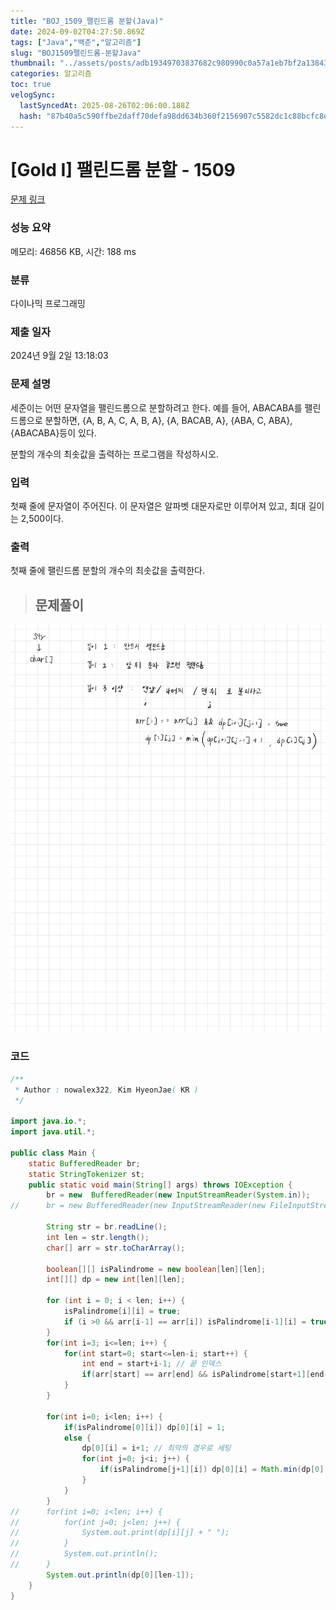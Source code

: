 ```yaml
---
title: "BOJ_1509_팰린드롬 분할(Java)"
date: 2024-09-02T04:27:50.869Z
tags: ["Java","백준","알고리즘"]
slug: "BOJ1509팰린드롬-분할Java"
thumbnail: "../assets/posts/adb19349703837682c980990c0a57a1eb7bf2a1384325f572e6b98c9506d70f1.png"
categories: 알고리즘
toc: true
velogSync:
  lastSyncedAt: 2025-08-26T02:06:00.188Z
  hash: "87b40a5c590ffbe2daff70defa98dd634b360f2156907c5582dc1c88bcfc8e5e"
---
```


# [Gold I] 팰린드롬 분할 - 1509 

[문제 링크](https://www.acmicpc.net/problem/1509) 

### 성능 요약

메모리: 46856 KB, 시간: 188 ms

### 분류

다이나믹 프로그래밍

### 제출 일자

2024년 9월 2일 13:18:03

### 문제 설명

<p>세준이는 어떤 문자열을 팰린드롬으로 분할하려고 한다. 예를 들어, ABACABA를 팰린드롬으로 분할하면, {A, B, A, C, A, B, A}, {A, BACAB, A}, {ABA, C, ABA}, {ABACABA}등이 있다.</p>

<p>분할의 개수의 최솟값을 출력하는 프로그램을 작성하시오.</p>

### 입력 

 <p>첫째 줄에 문자열이 주어진다. 이 문자열은 알파벳 대문자로만 이루어져 있고, 최대 길이는 2,500이다.</p>

### 출력 

 <p>첫째 줄에 팰린드롬 분할의 개수의 최솟값을 출력한다.</p>



> ## 문제풀이

![](/assets/posts/adb19349703837682c980990c0a57a1eb7bf2a1384325f572e6b98c9506d70f1.png)


### 코드
```java
/**
 * Author : nowalex322, Kim HyeonJae( KR )
 */

import java.io.*;
import java.util.*;

public class Main {
	static BufferedReader br;
	static StringTokenizer st;
	public static void main(String[] args) throws IOException {
		br = new  BufferedReader(new InputStreamReader(System.in));
//		br = new BufferedReader(new InputStreamReader(new FileInputStream("input.txt")));
		
		String str = br.readLine();
		int len = str.length();
		char[] arr = str.toCharArray();
		
        boolean[][] isPalindrome = new boolean[len][len];
		int[][] dp = new int[len][len];
		
        for (int i = 0; i < len; i++) {
            isPalindrome[i][i] = true;
            if (i >0 && arr[i-1] == arr[i]) isPalindrome[i-1][i] = true;
        }
        for(int i=3; i<=len; i++) {
        	for(int start=0; start<=len-i; start++) {
        		int end = start+i-1; // 끝 인덱스
        		if(arr[start] == arr[end] && isPalindrome[start+1][end-1]) isPalindrome[start][end] = true;
        	}
        }
		
		for(int i=0; i<len; i++) {
			if(isPalindrome[0][i]) dp[0][i] = 1;
			else {
				dp[0][i] = i+1; // 최악의 경우로 세팅
				for(int j=0; j<i; j++) {
					if(isPalindrome[j+1][i]) dp[0][i] = Math.min(dp[0][i],  dp[0][j] + 1);
				}
			}
		}
//		for(int i=0; i<len; i++) {
//			for(int j=0; j<len; j++) {
//				System.out.print(dp[i][j] + " ");
//			}
//			System.out.println();
//		}
		System.out.println(dp[0][len-1]);
	}
}
```
